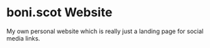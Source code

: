 # boni.scot Website

My own personal website which is really just a landing page for social media links.